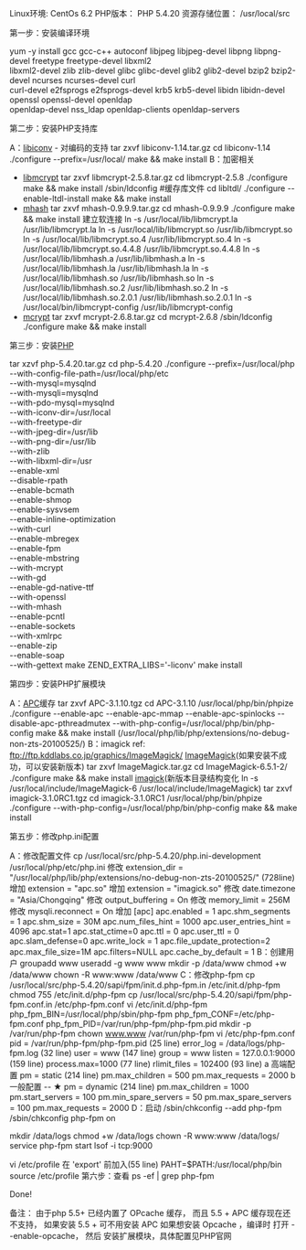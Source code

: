 Linux环境:   CentOs 6.2
PHP版本：   PHP 5.4.20
资源存储位置：   /usr/local/src

第一步：安装编译环境

 yum -y install gcc gcc-c++ autoconf libjpeg libjpeg-devel libpng libpng-devel freetype freetype-devel libxml2 \
 libxml2-devel zlib zlib-devel glibc glibc-devel glib2 glib2-devel bzip2 bzip2-devel ncurses ncurses-devel curl \
 curl-devel e2fsprogs e2fsprogs-devel krb5 krb5-devel libidn libidn-devel openssl openssl-devel openldap \
 openldap-devel nss_ldap openldap-clients openldap-servers

第二步：安装PHP支持库

 A：[libiconv](download.md#libiconv) - 对编码的支持
 tar zxvf libiconv-1.14.tar.gz
 cd libiconv-1.14
 ./configure --prefix=/usr/local/
 make && make install
 B：加密相关
 * [libmcrypt](download.md#libmcrypt)
 tar zxvf libmcrypt-2.5.8.tar.gz
 cd libmcrypt-2.5.8
 ./configure
 make && make install
 /sbin/ldconfig #缓存库文件
 cd libltdl/
 ./configure --enable-ltdl-install
 make && make install
 * [mhash](download.md#mhash)
 tar zxvf mhash-0.9.9.9.tar.gz
 cd mhash-0.9.9.9
 ./configure
 make && make install
 建立软连接
 ln -s /usr/local/lib/libmcrypt.la /usr/lib/libmcrypt.la
 ln -s /usr/local/lib/libmcrypt.so /usr/lib/libmcrypt.so
 ln -s /usr/local/lib/libmcrypt.so.4 /usr/lib/libmcrypt.so.4
 ln -s /usr/local/lib/libmcrypt.so.4.4.8 /usr/lib/libmcrypt.so.4.4.8
 ln -s /usr/local/lib/libmhash.a /usr/lib/libmhash.a
 ln -s /usr/local/lib/libmhash.la /usr/lib/libmhash.la
 ln -s /usr/local/lib/libmhash.so /usr/lib/libmhash.so
 ln -s /usr/local/lib/libmhash.so.2 /usr/lib/libmhash.so.2
 ln -s /usr/local/lib/libmhash.so.2.0.1 /usr/lib/libmhash.so.2.0.1
 ln -s /usr/local/bin/libmcrypt-config /usr/lib/libmcrypt-config   
 * [mcrypt](download.md#mcrypt)
 tar zxvf mcrypt-2.6.8.tar.gz
 cd mcrypt-2.6.8
 /sbin/ldconfig
 ./configure
 make && make install

第三步：安装[PHP](download.md#php)

 tar xzvf php-5.4.20.tar.gz
 cd php-5.4.20
 ./configure --prefix=/usr/local/php \
 --with-config-file-path=/usr/local/php/etc \
 --with-mysql=mysqlnd \
 --with-mysqli=mysqlnd \
 --with-pdo-mysql=mysqlnd \
 --with-iconv-dir=/usr/local \
 --with-freetype-dir \
 --with-jpeg-dir=/usr/lib \
 --with-png-dir=/usr/lib  \
 --with-zlib \
 --with-libxml-dir=/usr \
 --enable-xml \
 --disable-rpath \
 --enable-bcmath \
 --enable-shmop \
 --enable-sysvsem \
 --enable-inline-optimization \
 --with-curl \
 --enable-mbregex \
 --enable-fpm  \
 --enable-mbstring \
 --with-mcrypt \
 --with-gd \
 --enable-gd-native-ttf \
 --with-openssl \
 --with-mhash \
 --enable-pcntl \
 --enable-sockets \
 --with-xmlrpc \
 --enable-zip \
 --enable-soap \
 --with-gettext
 make ZEND_EXTRA_LIBS='-liconv'
 make install

第四步：安装PHP扩展模块

 A：[APC](download.md#APC)缓存
 tar zxvf APC-3.1.10.tgz
 cd APC-3.1.10
 /usr/local/php/bin/phpize
 ./configure --enable-apc --enable-apc-mmap --enable-apc-spinlocks --disable-apc-pthreadmutex --with-php-config=/usr/local/php/bin/php-config
 make && make install
 (/usr/local/php/lib/php/extensions/no-debug-non-zts-20100525/)
 B：imagick
 ref: ftp://ftp.kddlabs.co.jp/graphics/ImageMagick/
 [ImageMagick](download.md#ImageMagick)(如果安装不成功，可以安装新版本)
 tar zxvf ImageMagick.tar.gz
 cd ImageMagick-6.5.1-2/
 ./configure
 make && make install
 [imagick](download.md#imagick)(新版本目录结构变化 ln -s /usr/local/include/ImageMagick-6 /usr/local/include/ImageMagick)
 tar zxvf imagick-3.1.0RC1.tgz
 cd imagick-3.1.0RC1
 /usr/local/php/bin/phpize
 ./configure --with-php-config=/usr/local/php/bin/php-config
 make && make install

第五步：修改php.ini配置
 
 A：修改配置文件
 cp /usr/local/src/php-5.4.20/php.ini-development /usr/local/php/etc/php.ini
 修改 extension_dir = "/usr/local/php/lib/php/extensions/no-debug-non-zts-20100525/" (728line)
 增加 extension = "apc.so"
 增加 extension = "imagick.so"
 修改 date.timezone = "Asia/Chongqing"
 修改 output_buffering = On
 修改 memory_limit = 256M
 修改 mysqli.reconnect = On
 增加
 [apc]
 apc.enabled = 1
 apc.shm_segments = 1
 apc.shm_size = 30M
 apc.num_files_hint = 1000
 apc.user_entries_hint = 4096
 apc.stat=1
 apc.stat_ctime=0
 apc.ttl = 0
 apc.user_ttl = 0
 apc.slam_defense=0
 apc.write_lock = 1
 apc.file_update_protection=2
 apc.max_file_size=1M
 apc.filters=NULL
 apc.cache_by_default = 1
 B：创建用户
 groupadd www
 useradd -g www www
 mkdir -p /data/www
 chmod +w /data/www
 chown -R www:www /data/www
 C：修改php-fpm
 cp /usr/local/src/php-5.4.20/sapi/fpm/init.d.php-fpm.in /etc/init.d/php-fpm
 chmod 755 /etc/init.d/php-fpm
 cp /usr/local/src/php-5.4.20/sapi/fpm/php-fpm.conf.in /etc/php-fpm.conf
 vi /etc/init.d/php-fpm
 php_fpm_BIN=/usr/local/php/sbin/php-fpm
 php_fpm_CONF=/etc/php-fpm.conf
 php_fpm_PID=/var/run/php-fpm/php-fpm.pid
 mkdir -p /var/run/php-fpm
 chown www.www /var/run/php-fpm
 vi /etc/php-fpm.conf
 pid = /var/run/php-fpm/php-fpm.pid (25 line)
 error_log = /data/logs/php-fpm.log (32 line)
 user = www (147 line)
 group = www
 listen = 127.0.0.1:9000 (159 line)
 process.max=1000 (77 line)
 rlimit_files = 102400 (93 line)
 a 高端配置
 pm = static (214 line)
 pm.max_children = 500
 pm.max_requests = 2000
 b 一般配置 -- ★
 pm = dynamic (214 line)
 pm.max_children = 1000
 pm.start_servers = 100
 pm.min_spare_servers = 50
 pm.max_spare_servers = 100
 pm.max_requests = 2000
 D：启动
 /sbin/chkconfig --add php-fpm
 /sbin/chkconfig php-fpm on
 
 mkdir /data/logs
 chmod +w /data/logs
 chown -R www:www /data/logs/
 service php-fpm start
 lsof -i tcp:9000

 vi /etc/profile
 在 'export' 前加入(55 line)
 PAHT=$PATH:/usr/local/php/bin
 source /etc/profile
第六步：查看
 ps -ef | grep php-fpm

 Done!


备注：
 由于php 5.5+ 已经内置了 OPcache 缓存， 而且 5.5 + APC 缓存现在还不支持， 如果安装 5.5 + 可不用安装 APC
 如果想安装 Opcache ，编译时 打开  --enable-opcache， 然后 安装扩展模块，具体配置见PHP官网
